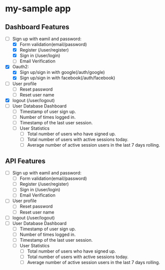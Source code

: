 # my-sample app

## Dashboard Features
- [ ] Sign up with eamil and password:
    - [x] Form validation(email/password)
    - [x] Register (/user/register)
    - [x] Sign in (/user/login)
    - [ ] Email Verification
- [x] Oauth2:
    - [X] Sign up/sign in with google(/auth/google)
    - [X] Sign up/sign in with facebook(/auth/facebook)
- [ ] User profile
    - [ ] Reset password
    - [ ] Reset user name
- [x] logout (/user/logout)
- [ ] User Database Dashboard
    - [ ] Timestamp of user sign up.
    - [ ] Number of times logged in.
    - [ ] Timestamp of the last user session.
    - [ ] User Statistics
        - [ ] Total number of users who have signed up.
        - [ ] Total number of users with active sessions today.
        - [ ] Average number of active session users in the last 7 days rolling.

## API Features
- [ ] Sign up with eamil and password:
    - [ ] Form validation(email/password)
    - [ ] Register (/user/register)
    - [ ] Sign in (/user/login)
    - [ ] Email Verification
- [ ] User profile
    - [ ] Reset password
    - [ ] Reset user name
- [ ] logout (/user/logout)
- [ ] User Database Dashboard
    - [ ] Timestamp of user sign up.
    - [ ] Number of times logged in.
    - [ ] Timestamp of the last user session.
    - [ ] User Statistics
        - [ ] Total number of users who have signed up.
        - [ ] Total number of users with active sessions today.
        - [ ] Average number of active session users in the last 7 days rolling.
